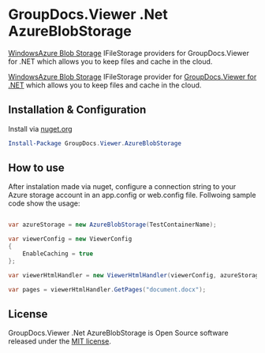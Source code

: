 # GroupDocs.Viewer .Net AzureBlobStorage
<a href="https://azure.microsoft.com/en-us/services/storage/blobs/">WindowsAzure Blob Storage</a> IFileStorage providers for GroupDocs.Viewer for .NET which allows you to keep files and cache in the cloud.

[WindowsAzure Blob Storage](https://azure.microsoft.com/en-us/services/storage/) IFileStorage provider for [GroupDocs.Viewer for .NET](https://www.nuget.org/packages/groupdocs.viewer) which allows you to keep files and cache in the cloud. 

## Installation & Configuration

Install via [nuget.org](http://nuget.org)

```powershell
Install-Package GroupDocs.Viewer.AzureBlobStorage 
```

## How to use

After instalation made via nuget, configure a connection string to your Azure storage account in an app.config or web.config file.
Follwoing sample code show the usage:
```csharp

var azureStorage = new AzureBlobStorage(TestContainerName);          

var viewerConfig = new ViewerConfig
{
    EnableCaching = true
};

var viewerHtmlHandler = new ViewerHtmlHandler(viewerConfig, azureStorage);

var pages = viewerHtmlHandler.GetPages("document.docx");
```


## License

GroupDocs.Viewer .Net AzureBlobStorage is Open Source software released under the [MIT license](https://github.com/dovletmamenov/GroupDocs.Viewer.AzureBlobStorage/blob/master/LICENSE).
